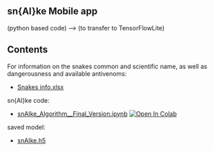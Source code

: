 ## sn{AI}ke Mobile app
(python based code) --> (to transfer to TensorFlowLite)

## Contents

For information on the snakes common and scientific name, as well as dangerousness and available antivenoms:
* [Snakes info.xlsx](https://github.com/gmarcelo94/sn-AI-ke/blob/main/Snake%20info.xlsx) 


sn{AI}ke code:
* [snAIke_Algorithm__Final_Version.ipynb](https://github.com/gmarcelo94/sn-AI-ke/blob/main/snAIke_Algorithm__Final_Version.ipynb) [![Open In Colab](https://colab.research.google.com/assets/colab-badge.svg)](https://colab.research.google.com/github.com/gmarcelo94/sn-AI-ke/blob/main/snAIke_Algorithm__Final_Version.ipynb)

saved model:
* [snAIke.h5](https://github.com/gmarcelo94/sn-AI-ke/blob/main/snAIke.h5) 
